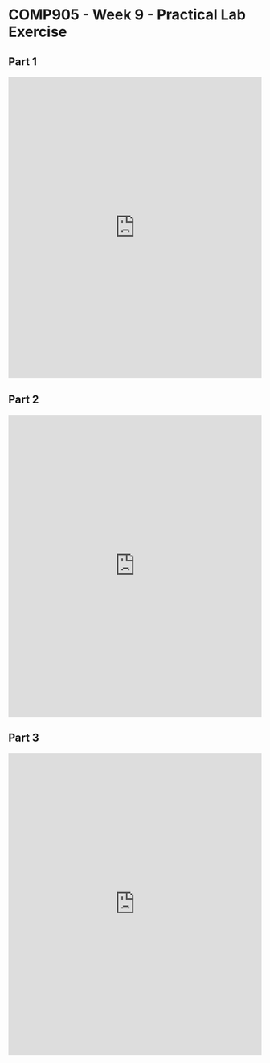 # COMP905 - Week 9 - Practical Lab Exercise

## Part 1
<iframe frameborder="0" width="100%" height="600px" src="https://repl.it/student_embed/assignment/5449081/346502df9ee761e821ac1cb09edb662b"></iframe>

## Part 2
<iframe frameborder="0" width="100%" height="600px" src="https://repl.it/student_embed/assignment/5449090/95dca52b2ffdb3ba169c11d177be7832"></iframe>

## Part 3
<iframe frameborder="0" width="100%" height="600px" src="https://repl.it/student_embed/assignment/5449093/1a748f6bea86affb83b3ef27f2947521"></iframe>

